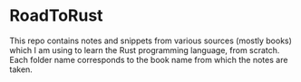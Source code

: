 # RoadToRust

This repo contains notes and snippets from various sources (mostly books) which I am using to learn the Rust programming language, from scratch. Each folder name corresponds to the book name from which the notes are taken. 